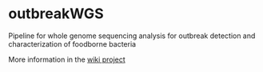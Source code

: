 # outbreakWGS
Pipeline for whole genome sequencing analysis for outbreak detection and characterization of foodborne bacteria

More information in the [wiki project](https://github.com/BU-ISCIII/WGS-Outbreaker/wiki)
